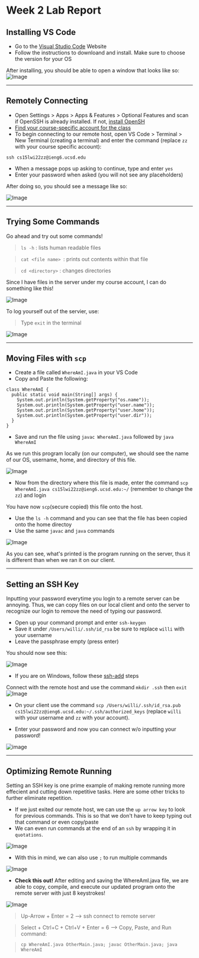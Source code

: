 #  Week 2 Lab Report
## Installing VS Code
* Go to the [Visual Studio Code](https://code.visualstudio.com/) Website
* Follow the instructions to downloand and install. Make sure to choose the version for your OS

After installing, you should be able to open a window that looks like so:
![Image](screenshots/installing_vscodeSC.png)

---
## Remotely Connecting
* Open Settings > Apps > Apps & Features > Optional Features and scan if OpenSSH is already installed. If not, [install OpenSH](https://docs.microsoft.com/en-us/windows-server/administration/openssh/openssh_install_firstuse)
* [Find your course-specific account for the class](https://sdacs.ucsd.edu/~icc/index.php)
* To begin connecting to our remote host, open VS Code > Terminal > New Terminal (creating a terminal) and enter the command (replace `zz` with your course specific account):

 `ssh cs15lwi22zz@ieng6.ucsd.edu`


* When a message pops up asking to continue, type and enter `yes`
* Enter your password when asked (you will not see any placeholders)

After doing so, you should see a message like so:

![Image](screenshots/remotelyconnectionSC.png)

---
## Trying Some Commands

Go ahead and try out some commands!
> `ls -h` : lists human readable files


> `cat <file name> `: prints out contents within that file


> `cd <directory>` : changes directories

Since I have files in the server under my course account, I can do something like this!

![Image](screenshots/trying_some_commandsSC.png)

To log yourself out of the servier, use:

> Type `exit` in the terminal

![Image](screenshots/logoutSC.png)

---
## Moving Files with `scp`
* Create a file called `WhereAmI.java` in your VS Code
* Copy and Paste the following:

``` 
class WhereAmI {
  public static void main(String[] args) {
    System.out.println(System.getProperty("os.name"));
    System.out.println(System.getProperty("user.name"));
    System.out.println(System.getProperty("user.home"));
    System.out.println(System.getProperty("user.dir"));
  }
}
```

* Save and run the file using `javac WhereAmI.java` followed by `java WhereAmI`

As we run this program locally (on our computer), we should see the name of our OS, username, home, and directory of this file.

![Image](screenshots/WhereAmISC.png)


* Now from the directory where this file is made, enter the command `scp WhereAmI.java cs15lwi22zz@ieng6.ucsd.edu:~/` (remember to change the `zz`) and login

You have now `scp`(secure copied) this file onto the host.


* Use the `ls -h` command and you can see that the file has been copied onto the home directoy
* Use the same `javac` and `java` commands

![Image](screenshots/scpSC.png)

As you can see, what's printed is the program running on the server, thus it is different than when we ran it on our client.

---
## Setting an SSH Key
Inputting your password everytime you login to a remote server can be annoying. Thus, we can copy files on our local client and onto the server to recognize our login to remove the need of typing our password.

* Open up your command prompt and enter `ssh-keygen`
* Save it under  `/Users/willi/.ssh/id_rsa` be sure to replace `willi` with your username
* Leave the passphrase empty (press enter)

You should now see this:

![Image](screenshots/keygenSC.png)


* If you are on Windows, follow these [ssh-add](https://docs.microsoft.com/en-us/windows-server/administration/openssh/openssh_keymanagement#user-key-generation) steps


 Connect with the remote host and use the command `mkdir .ssh` then `exit`
![Image](screenshots/keygen_mkdirSC.png)


* On your client use the command `scp /Users/willi/.ssh/id_rsa.pub cs15lwi22zz@ieng6.ucsd.edu:~/.ssh/authorized_keys` (replace `willi` with your username and `zz` with your account).


* Enter your password and now you can connect w/o inputting your password!

![image](screenshots/successful_keygenSC.png)

---
## Optimizing Remote Running
Setting an SSH key is one prime example of making remote running more effecient and cutting down repetitive tasks. Here are some other tricks to further eliminate repetition.

* If we just exited our remote host, we can use the `up arrow key` to look for previous commands. This is so that we don't have to keep typing out that command or even copy/paste
* We can even run commands at the end of an `ssh` by wrapping it in `quotations`.


![Image](screenshots/OptimizingSC.png)



* With this in mind, we can also use `;` to run multiple commands

![Image](screenshots/multiple_commandsSC.png)


* **Check this out!** After editing and saving the WhereAmI.java file, we are able to copy, compile, and execute our updated program onto the remote server with just 8 keystrokes!

![Image](screenshots/CountingKeyStrokesfix.png)

> Up-Arrow + Enter = 2 --> ssh connect to remote server

> Select + Ctrl+C + Ctrl+V + Enter = 6 --> Copy, Paste, and Run command: 


> `cp WhereAmI.java OtherMain.java; javac OtherMain.java; java WhereAmI`
